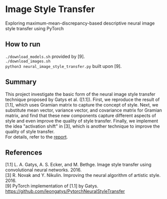 # Image Style Transfer 

Exploring maximum-mean-discrepancy-based descriptive neural image style transfer using PyTorch

## How to run

`./download_models.sh` provided by [9].  
`./download_images.sh`  
`python3 neural_image_style_transfer.py` built upon [9].

## Summary

This project investigate the basic form of the neural image style transfer technique proposed by Gatys et al. ([1.1]). First, we reproduce the result of [1.1], which uses Gramian matrix to capture the concept of style. Next, we substitute mean vector, variance vector, and covariance matrix for Gramian matrix, and find that these new components capture different aspects of style and even improve the quality of style transfer. Finally, we implement the idea "activation shift" in [3], which is another technique to improve the quality of style transfer.  
For details, refer to the [report](report.md).

## References

[1.1] L. A. Gatys, A. S. Ecker, and M. Bethge. Image style transfer using convolutional neural networks. 2016.  
[3] R. Novak and Y. Nikulin. Improving the neural algorithm of artistic style. 2016.  
[9] PyTorch implementation of [1.1] by Gatys. https://github.com/leongatys/PytorchNeuralStyleTransfer
